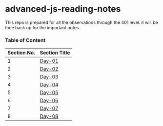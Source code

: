 # advanced-js-reading-notes
This repo is prepared for all the observations through the 401 level. it will be thee back up for the important notes.


### Table of Content

| **Section No.** | **Section Title**                      |
| --------------- | -------------------------------------- |
| 1               | [Day-01](./first-day/01-prep-and-tdd.md) |
| 2               | [Day-02](./sec-day/02-read.md) |
| 3               | [Day-03](./third-day/03-read.md) |
| 4               | [Day-04](./fourth-day/04-readme.md) |
| 5               | [Day-05](./fifth-day/05-readme.md) |
| 6               | [Day-06](./sixth-day/06-readme.md) |
| 7               | [Day-07](./seventh-day/07-readme.md) |
| 8               | [Day-08](./seventh-day/08-readme.md) |
